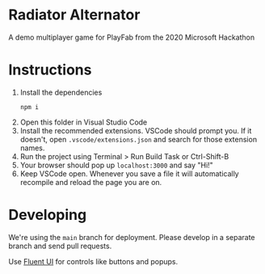 # Radiator Alternator

A demo multiplayer game for PlayFab from the 2020 Microsoft Hackathon

# Instructions

1. Install the dependencies
    ```shell
    npm i
    ```
1. Open this folder in Visual Studio Code
1. Install the recommended extensions. VSCode should prompt you. If it doesn't, open `.vscode/extensions.json` and search for those extension names.
1. Run the project using Terminal > Run Build Task or Ctrl-Shift-B
1. Your browser should pop up `localhost:3000` and say "Hi!"
1. Keep VSCode open. Whenever you save a file it will automatically recompile and reload the page you are on.

# Developing

We're using the `main` branch for deployment. Please develop in a separate branch and send pull requests.

Use [Fluent UI](https://developer.microsoft.com/en-us/fluentui#/controls/web) for controls like buttons and popups.
